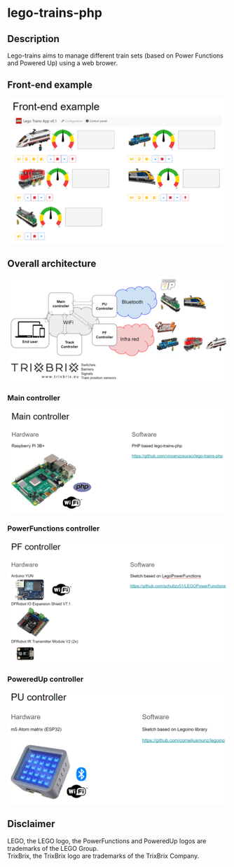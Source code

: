 # lego-trains-php

## Description
Lego-trains aims to manage different train sets (based on Power Functions and Powered Up) using a web brower.

## Front-end example
![Front-end example](./img/docs/front-end-example.png?raw=true "Front-end example")

## Overall architecture
![Overall architecture](./img/docs/overall-architecture.png?raw=true "Overall architecture")

### Main controller
![Main controller](./img/docs/main-controller.png?raw=true "Main controller")

### PowerFunctions controller
![PowerFunctions controller](./img/docs/pf-controller.png?raw=true "PowerFunctions controller")

### PoweredUp controller
![PoweredUp controller](./img/docs/pu-controller.png?raw=true "PoweredUp controller")

## Disclaimer
LEGO, the LEGO logo, the PowerFunctions and PoweredUp logos are trademarks of the LEGO Group.\
TrixBrix, the TrixBrix logo are trademarks of the TrixBrix Company.
